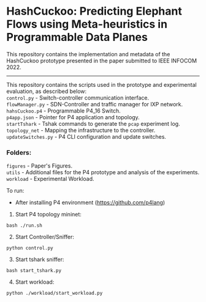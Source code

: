 # HashCuckoo: Predicting Elephant Flows using Meta-heuristics in Programmable Data Planes
This repository contains the implementation and metadata of the HashCuckoo prototype presented in the paper submitted to IEEE INFOCOM 2022.


___________________________

This repository contains the scripts used in the prototype and experimental evaluation, as described below:<br/>
`control.py`          - Switch-controller communication interface.<br/>
`flowManager.py`      - SDN-Controller and traffic manager for IXP network.<br/>
`hahsCuckoo.p4`       - Programmable P4_16 Switch. <br/>
`p4app.json`          - Pointer for P4 application and topology.<br/>
`startTshark`         - Tshak commands to generate the `pcap` experiment log.<br/>
`topology_net`        - Mapping the infrastructure to the controller.<br/>
`updateSwitches.py`   - P4 CLI configuration and update switches.<br/>

### Folders: 
`figures`   - Paper's Figures.<br/>
`utils`     - Additional files for the P4 prototype and analysis of the experiments.<br/>
`workload`  - Experimental Workload.<br/>


To run:<br/>
- After installing P4 environment (https://github.com/p4lang)<br/>

1. Start P4 topology mininet:
```
bash ./run.sh
```

2. Start Controller/Sniffer:
```
python control.py
```

3. Start tshark sniffer:
```
bash start_tshark.py
```

4. Start workload:
```
python ./workload/start_workload.py
```
